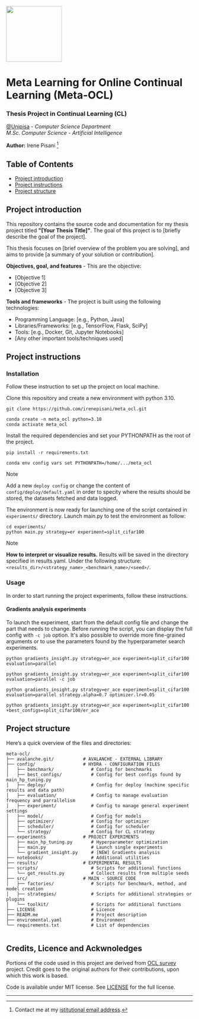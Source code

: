 <img src="https://apre.it/wp-content/uploads/2021/01/logo_uni-pisa.png" width="150" />  

# Meta Learning for Online Continual Learning (Meta-OCL) 

### Thesis Project in Continual Learning (CL)

[@Unipisa](@unipisa) - _Computer Science Department_   
_M.Sc. Computer Science - Artificial Intelligence_

**Author:** Irene Pisani [^1]



## Table of Contents

- [Project introduction](#project-introduction)
- [Project instructions](#project-instructions)
- [Project structure](#project-structure)

## Project introduction 

This repository contains the source code and documentation for my thesis project titled **"[Your Thesis Title]"**. The goal of this project is to [briefly describe the goal of the project]. 

This thesis focuses on [brief overview of the problem you are solving], and aims to provide [a summary of your solution or contribution].

**Objectives, goal, and features** - This are the objective:
- [Objective 1] 
- [Objective 2]
- [Objective 3]

**Tools and frameworks** - The project is built using the following technologies:
- Programming Language: [e.g., Python, Java]
- Libraries/Frameworks: [e.g., TensorFlow, Flask, SciPy]
- Tools: [e.g., Docker, Git, Jupyter Notebooks]
- [Any other important tools/techniques used]

## Project instructions

### Installation 
Follow these instruction to set up the project on local machine.

Clone this repository and create a new environment with python 3.10.
```
git clone https://github.com/irenepisani/meta_ocl.git
```
```
conda create -n meta_ocl python=3.10
conda activate meta_ocl
```
Install the required dependencies and set your PYTHONPATH as the root of the project.
```
pip install -r requirements.txt
```
```
conda env config vars set PYTHONPATH=/home/.../meta_ocl
```
> [!NOTE]
> Add a new `deploy config` or change the content of `config/deploy/default.yaml` in order to specity where the results should be stored, the datasets fetched and data logged.

The environment is now ready for launching one of the script contained in `experiments/` directory. Launch main.py to test the environment as follow:
   ```
   cd experiments/
   python main.py strategy=er experiment=split_cifar100
   ```
> [!NOTE]
> **How to interpret or visualize results.**
>  Results will be saved in the directory specified in results.yaml. Under the following structure:`<results_dir>/<strategy_name>_<benchmark_name>/<seed>/`.

### Usage 

In order to start running the project experiments, follow these instructions.

#### Gradients analysis experiments 

To launch the experiment, start from the default config file and change the part that needs to change. Before running the script, you can display the full config with `-c job` option. It's also possible to override more fine-grained arguments or to use the parameters found by the hyperparameter search experiments. 
   ```
   python gradients_insight.py strategy=er_ace experiment=split_cifar100 evaluation=parallel
   ```
   ```
   python gradients_insight.py strategy=er_ace experiment=split_cifar100 evaluation=parallel -c job
   ```
   ```
   python gradients_insight.py strategy=er_ace experiment=split_cifar100 evaluation=parallel strategy.alpha=0.7 optimizer.lr=0.05
   ```
   ```
   python gradients_insight.py strategy=er_ace experiment=split_cifar100 +best_configs=split_cifar100/er_ace
   ```
  


## Project structure

Here’s a quick overview of the files and directories:

```
meta-ocl/
├── avalanche.git/           # AVALANCHE - EXTERNAL LIBRARY
├── config/                  # HYDRA - CONFIGURATION FILES
│   ├── benchmark/              # Config for benchmarks
│   ├── best_configs/           # Config for best configs found by main_hp_tuning.py
│   ├── deploy/                 # Config for deploy (machine specific results and data path)
│   ├── evaluation/             # Config to manage evaluation frequency and parrallelism
│   ├── experiment/             # Config to manage general experiment settings
│   ├── model/                  # Config for models
│   ├── optimizer/              # Config for optimizer
│   ├── scheduler/              # Config for scheduler
│   └── strategy/               # Config for CL strategy
├── experiments              # PROJECT EXPERIMENTS 
│   ├── main_hp_tuning.py       # Hyperparameter optimization
│   ├── main.py                 # Launch single experiments
│   └── gradient_insight.py     # [NEW] Gradients analysis 
├── notebooks/                  # Additional utilities
├── results/                 # EXPERIMENTAL RESULTS
├── scripts/                    # Scripts for additional functions
│   └── get_results.py          # Collect results from multiple seeds
├── src/                     # MAIN - SOURCE CODE                      
│   ├── factories/              # Scripts for benchmark, method, and model creation
│   ├── strategies/             # Scripts for additional strategies or plugins
│   └── toolkit/                # Scripts for additional functions
├── LICENSE                     # Licence
├── READM.me                    # Project description
├── enviromental.yaml           # Environment
└── requirements.txt            # List of dependencies
                  
```

## Credits, Licence and Ackwnoledges

Portions of the code used in this project are derived from [OCL survey](https://github.com/AlbinSou/ocl_survey) project. Credit goes to the original authors for their contributions, upon which this work is based.  

Code is available under MIT license. See [LICENSE](LICENSE) for the full license.

---

[^1]: Contact me at my [istitutional email address](mail-to:i.pisani1@studenti.unipi.it).
